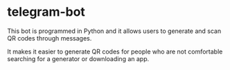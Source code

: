 # telegram-bot
This bot is programmed in Python and it allows users to generate and scan QR codes through messages. 

It makes it easier to generate QR codes for people who are not comfortable searching for a generator or downloading an app.
